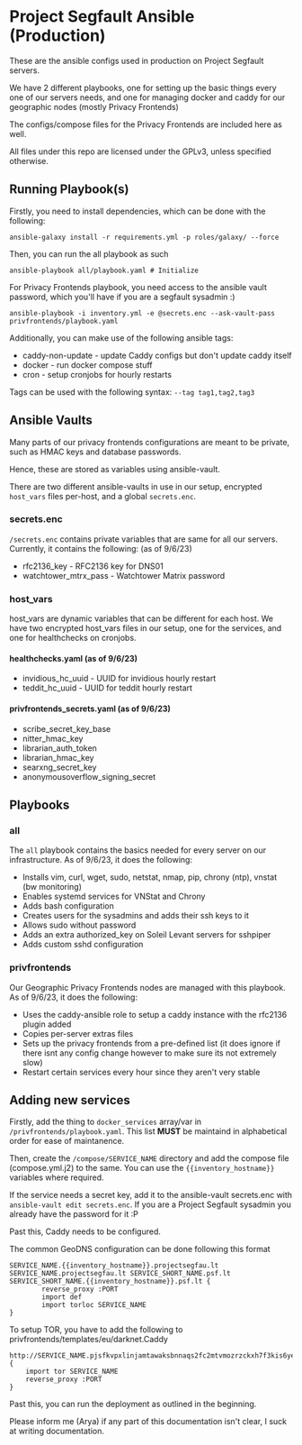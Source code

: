 # Project Segfault Ansible (Production)

These are the ansible configs used in production on Project Segfault servers.

We have 2 different playbooks, one for setting up the basic things every one of our servers needs, and one for managing docker and caddy for our geographic nodes (mostly Privacy Frontends)

The configs/compose files for the Privacy Frontends are included here as well.

All files under this repo are licensed under the GPLv3, unless specified otherwise.

## Running Playbook(s)
Firstly, you need to install dependencies, which can be done with the following:
```
ansible-galaxy install -r requirements.yml -p roles/galaxy/ --force
```
Then, you can run the all playbook as such
```
ansible-playbook all/playbook.yaml # Initialize
```
For Privacy Frontends playbook, you need access to the ansible vault password, which you'll have if you are a segfault sysadmin :)
```
ansible-playbook -i inventory.yml -e @secrets.enc --ask-vault-pass privfrontends/playbook.yaml
```
Additionally, you can make use of the following ansible tags:
- caddy-non-update \- update Caddy configs but don't update caddy itself
- docker \- run docker compose stuff
- cron \- setup cronjobs for hourly restarts

Tags can be used with the following syntax: `--tag tag1,tag2,tag3`
## Ansible Vaults
Many parts of our privacy frontends configurations are meant to be private, such as HMAC keys and database passwords.

Hence, these are stored as variables using ansible-vault.

There are two different ansible-vaults in use in our setup, encrypted `host_vars` files per-host, and a global `secrets.enc`.

### secrets.enc
`/secrets.enc` contains private variables that are same for all our servers.
Currently, it contains the following: (as of 9/6/23)
- rfc2136_key \- RFC2136 key for DNS01
- watchtower_mtrx_pass \- Watchtower Matrix password

### host_vars
host_vars are dynamic variables that can be different for each host.
We have two encrypted host_vars files in our setup, one for the services, and one for healthchecks on cronjobs.
#### healthchecks.yaml (as of 9/6/23)
- invidious_hc_uuid - UUID for invidious hourly restart
- teddit_hc_uuid - UUID for teddit hourly restart
#### privfrontends_secrets.yaml (as of 9/6/23)
- scribe_secret_key_base
- nitter_hmac_key
- librarian_auth_token
- librarian_hmac_key
- searxng_secret_key
- anonymousoverflow_signing_secret

## Playbooks
### all
The `all` playbook contains the basics needed for every server on our infrastructure.
As of 9/6/23, it does the following:
- Installs vim, curl, wget, sudo, netstat, nmap, pip, chrony (ntp), vnstat (bw monitoring)
- Enables systemd services for VNStat and Chrony
- Adds bash configuration
- Creates users for the sysadmins and adds their ssh keys to it
- Allows sudo without password
- Adds an extra authorized_key on Soleil Levant servers for sshpiper
- Adds custom sshd configuration
### privfrontends
Our Geographic Privacy Frontends nodes are managed with this playbook.
As of 9/6/23, it does the following:
- Uses the caddy-ansible role to setup a caddy instance with the rfc2136 plugin added
- Copies per-server extras files
- Sets up the privacy frontends from a pre-defined list (it does ignore if there isnt any config change however to make sure its not extremely slow)
- Restart certain services every hour since they aren't very stable

## Adding new services
Firstly, add the thing to `docker_services` array/var in `/privfrontends/playbook.yaml`. This list **MUST** be maintaind in alphabetical order for ease of maintanence.

Then, create the `/compose/SERVICE_NAME` directory and add the compose file (compose.yml.j2) to the same. You can use the `{{inventory_hostname}}` variables where required.

If the service needs a secret key, add it to the ansible-vault secrets.enc with `ansible-vault edit secrets.enc`. If you are a Project Segfault sysadmin you already have the password for it :P

Past this, Caddy needs to be configured.

The common GeoDNS configuration can be done following this format
```
SERVICE_NAME.{{inventory_hostname}}.projectsegfau.lt SERVICE_NAME.projectsegfau.lt SERVICE_SHORT_NAME.psf.lt SERVICE_SHORT_NAME.{{inventory_hostname}}.psf.lt {
        reverse_proxy :PORT
        import def
		import torloc SERVICE_NAME
}
```

To setup TOR, you have to add the following to privfrontends/templates/eu/darknet.Caddy
```
http://SERVICE_NAME.pjsfkvpxlinjamtawaksbnnaqs2fc2mtvmozrzckxh7f3kis6yea25ad.onion {
	import tor SERVICE_NAME
	reverse_proxy :PORT
}
```

Past this, you can run the deployment as outlined in the beginning.

Please inform me (Arya) if any part of this documentation isn't clear, I suck at writing documentation.
